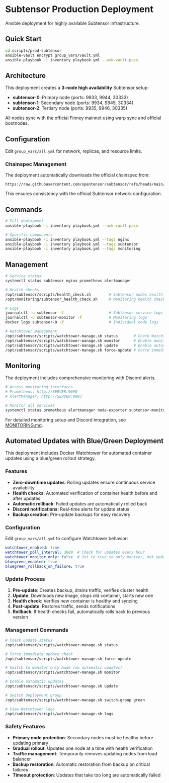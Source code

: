 # Subtensor Production Deployment

Ansible deployment for highly available Subtensor infrastructure.

## Quick Start

```bash
cd scripts/prod-subtensor
ansible-vault encrypt group_vars/vault.yml
ansible-playbook -i inventory playbook.yml --ask-vault-pass
```

## Architecture

This deployment creates a **3-node high availability** Subtensor setup:

- **subtensor-0**: Primary node (ports: 9933, 9944, 30333)
- **subtensor-1**: Secondary node (ports: 9934, 9945, 30334)  
- **subtensor-2**: Tertiary node (ports: 9935, 9946, 30335)

All nodes sync with the official Finney mainnet using warp sync and official bootnodes.

## Configuration

Edit `group_vars/all.yml` for network, replicas, and resource limits.

### Chainspec Management

The deployment automatically downloads the official chainspec from:

```
https://raw.githubusercontent.com/opentensor/subtensor/refs/heads/main/chainspecs/raw_spec_finney.json
```

This ensures consistency with the official Subtensor network configuration.

## Commands

```bash
# Full deployment
ansible-playbook -i inventory playbook.yml --ask-vault-pass

# Specific components
ansible-playbook -i inventory playbook.yml --tags nginx
ansible-playbook -i inventory playbook.yml --tags subtensor
ansible-playbook -i inventory playbook.yml --tags monitoring
```

## Management

```bash
# Service status
systemctl status subtensor nginx prometheus alertmanager

# Health checks
/opt/subtensor/scripts/health_check.sh        # Subtensor nodes health
/opt/monitoring/subtensor_health_check.sh     # Monitoring health check

# Logs
journalctl -u subtensor -f                    # Subtensor service logs
journalctl -u subtensor-monitor -f            # Monitoring logs
docker logs subtensor-0 -f                    # Individual node logs

# Watchtower management
/opt/subtensor/scripts/watchtower-manage.sh status       # Check Watchtower status
/opt/subtensor/scripts/watchtower-manage.sh monitor      # Enable monitor-only mode
/opt/subtensor/scripts/watchtower-manage.sh update       # Enable automatic updates
/opt/subtensor/scripts/watchtower-manage.sh force-update # Force immediate update
```

## Monitoring

The deployment includes comprehensive monitoring with Discord alerts.

```bash
# Access monitoring interfaces
# Prometheus: http://SERVER:9090
# AlertManager: http://SERVER:9093

# Monitor all services
systemctl status prometheus alertmanager node-exporter subtensor-monitor
```

For detailed monitoring setup and Discord integration, see [MONITORING.md](MONITORING.md).

## Automated Updates with Blue/Green Deployment

This deployment includes Docker Watchtower for automated container updates using a blue/green rollout strategy.

### Features

- **Zero-downtime updates**: Rolling updates ensure continuous service availability
- **Health checks**: Automated verification of container health before and after updates
- **Automatic rollback**: Failed updates are automatically rolled back
- **Discord notifications**: Real-time alerts for update status
- **Backup creation**: Pre-update backups for easy recovery

### Configuration

Edit `group_vars/all.yml` to configure Watchtower behavior:

```yaml
watchtower_enabled: true
watchtower_poll_interval: 3600  # Check for updates every hour
watchtower_monitor_only: false  # Set to true to only monitor, not update
bluegreen_enabled: true
bluegreen_rollback_on_failure: true
```

### Update Process

1. **Pre-update**: Creates backup, drains traffic, verifies cluster health
2. **Update**: Downloads new image, stops old container, starts new one
3. **Health check**: Verifies new container is healthy and syncing
4. **Post-update**: Restores traffic, sends notifications
5. **Rollback**: If health checks fail, automatically rolls back to previous version

### Management Commands

```bash
# Check update status
/opt/subtensor/scripts/watchtower-manage.sh status

# Force immediate update check
/opt/subtensor/scripts/watchtower-manage.sh force-update

# Switch to monitor-only mode (no automatic updates)
/opt/subtensor/scripts/watchtower-manage.sh monitor

# Enable automatic updates
/opt/subtensor/scripts/watchtower-manage.sh update

# Switch deployment group
/opt/subtensor/scripts/watchtower-manage.sh switch-group green

# View Watchtower logs
/opt/subtensor/scripts/watchtower-manage.sh logs
```

### Safety Features

- **Primary node protection**: Secondary nodes must be healthy before updating primary
- **Gradual rollout**: Updates one node at a time with health verification
- **Traffic management**: Temporarily removes updating nodes from load balancer
- **Backup restoration**: Automatic restoration from backup on critical failures
- **Timeout protection**: Updates that take too long are automatically failed
